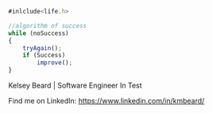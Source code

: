 ```js
#inlclude<life.h>

//algorithm of success
while (noSuccess)
{
    tryAgain();
    if (Success)
        improve();
}
```

Kelsey Beard | Software Engineer In Test

Find me on LinkedIn: https://www.linkedin.com/in/kmbeard/
